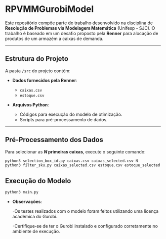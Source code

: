 # RPVMMGurobiModel

Este repositório compõe parte do trabalho desenvolvido na disciplina de **Resolução de Problemas via Modelagem Matemática** (Unifesp - SJC). O trabalho é baseado em um desafio proposto pela **Renner** para alocação de produtos de um armazém a caixas de demanda.

---

## Estrutura do Projeto

A pasta `/src` do projeto contém:

- **Dados fornecidos pela Renner**:
  - `caixas.csv`
  - `estoque.csv`

- **Arquivos Python**:
  - Códigos para execução do modelo de otimização.
  - Scripts para pré-processamento de dados.

---

## Pré-Processamento dos Dados

Para selecionar as **$N$ primeiras caixas**, execute o seguinte comando:

```bash
python3 selection_box_id.py caixas.csv caixas_selected.csv N
python3 filter_sku.py caixas_selected.csv estoque.csv estoque_selected.csv
```
## Execução do Modelo

```bash
python3 main.py
```
- **Observações**:

  -Os testes realizados com o modelo foram feitos utilizando uma licença acadêmica do Gurobi.

  -Certifique-se de ter o Gurobi instalado e configurado corretamente no ambiente de execução.
